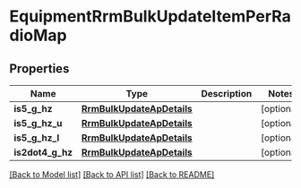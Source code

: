 # EquipmentRrmBulkUpdateItemPerRadioMap

## Properties
Name | Type | Description | Notes
------------ | ------------- | ------------- | -------------
**is5_g_hz** | [**RrmBulkUpdateApDetails**](RrmBulkUpdateApDetails.md) |  | [optional] 
**is5_g_hz_u** | [**RrmBulkUpdateApDetails**](RrmBulkUpdateApDetails.md) |  | [optional] 
**is5_g_hz_l** | [**RrmBulkUpdateApDetails**](RrmBulkUpdateApDetails.md) |  | [optional] 
**is2dot4_g_hz** | [**RrmBulkUpdateApDetails**](RrmBulkUpdateApDetails.md) |  | [optional] 

[[Back to Model list]](../README.md#documentation-for-models) [[Back to API list]](../README.md#documentation-for-api-endpoints) [[Back to README]](../README.md)

